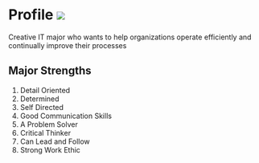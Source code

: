# Profile ![](https://brandslogos.com/wp-content/uploads/images/missouri-tigers-logo-vector.svg)

Creative IT major who wants to help organizations operate efficiently and continually improve their processes

## Major Strengths
1. Detail Oriented
2. Determined
3. Self Directed
4. Good Communication Skills
5. A Problem Solver
6. Critical Thinker
7. Can Lead and Follow
8. Strong Work Ethic
